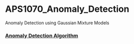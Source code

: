 # APS1070_Anomaly_Detection
Anomaly Detection using Gaussian Mixture Models

### [Anomaly Detection Algorithm](https://www.youtube.com/watch?v=g2YBWQnqOpw&list=PLLssT5z_DsK-h9vYZkQkYNWcItqhlRJLN&index=90)
